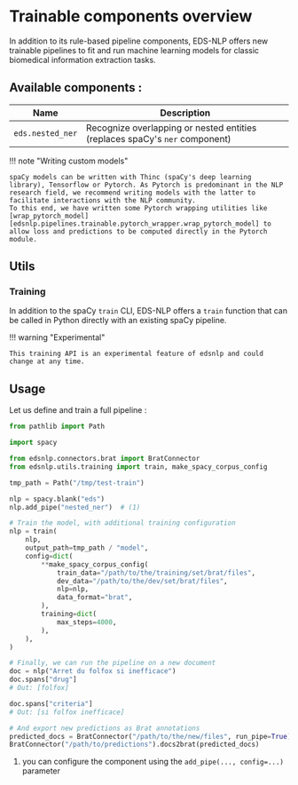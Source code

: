 # Trainable components overview

In addition to its rule-based pipeline components, EDS-NLP offers new trainable pipelines to fit and run machine learning models for classic biomedical information extraction tasks.

## Available components :

| Name             | Description                                                                 |
|------------------|-----------------------------------------------------------------------------|
| `eds.nested_ner` | Recognize overlapping or nested entities (replaces spaCy's `ner` component) |

!!! note "Writing custom models"

    spaCy models can be written with Thinc (spaCy's deep learning library), Tensorflow or Pytorch. As Pytorch is predominant in the NLP research field, we recommend writing models with the latter to facilitate interactions with the NLP community.
    To this end, we have written some Pytorch wrapping utilities like [wrap_pytorch_model][edsnlp.pipelines.trainable.pytorch_wrapper.wrap_pytorch_model] to allow loss and predictions to be computed directly in the Pytorch module.

## Utils

### Training

In addition to the spaCy `train` CLI, EDS-NLP offers a `train` function that can be called in Python directly with an existing spaCy pipeline.

!!! warning "Experimental"

    This training API is an experimental feature of edsnlp and could change at any time.

## Usage

Let us define and train a full pipeline :

<!-- no-check -->
```python
from pathlib import Path

import spacy

from edsnlp.connectors.brat import BratConnector
from edsnlp.utils.training import train, make_spacy_corpus_config

tmp_path = Path("/tmp/test-train")

nlp = spacy.blank("eds")
nlp.add_pipe("nested_ner")  # (1)

# Train the model, with additional training configuration
nlp = train(
    nlp,
    output_path=tmp_path / "model",
    config=dict(
        **make_spacy_corpus_config(
            train_data="/path/to/the/training/set/brat/files",
            dev_data="/path/to/the/dev/set/brat/files",
            nlp=nlp,
            data_format="brat",
        ),
        training=dict(
            max_steps=4000,
        ),
    ),
)

# Finally, we can run the pipeline on a new document
doc = nlp("Arret du folfox si inefficace")
doc.spans["drug"]
# Out: [folfox]

doc.spans["criteria"]
# Out: [si folfox inefficace]

# And export new predictions as Brat annotations
predicted_docs = BratConnector("/path/to/the/new/files", run_pipe=True).brat2docs(nlp)
BratConnector("/path/to/predictions").docs2brat(predicted_docs)
```

1. you can configure the component using the `add_pipe(..., config=...)` parameter
